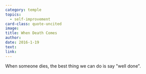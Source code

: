 ```yaml
---
category: temple
topics:
  - self-improvement
card-class: quote-uncited
image:
title: When Death Comes
author:
date: 2016-1-19
text:
link:
---
```

When someone dies, the best thing we can do is say "well done".
